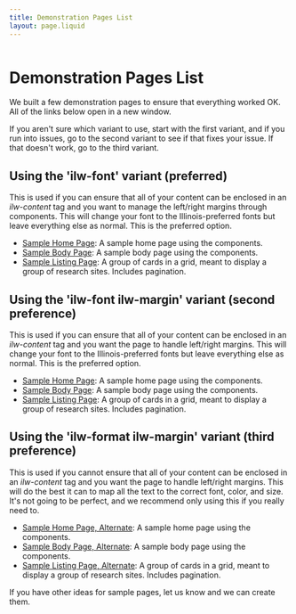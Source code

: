 ```yaml
---
title: Demonstration Pages List
layout: page.liquid
---
```

<ilw-page-title width="full" style="background: var(--il-blue);">
<img src="https://cdn.brand.illinois.edu/patterns/finial/orange.svg" alt="" slot="background">
<h1>Demonstration Pages List</h1>
</ilw-page-title>

We built a few demonstration pages to ensure that everything worked OK. All of the links below open in a new window. 

If you aren't sure which variant to use, start with the first variant, and if you run into issues, go to the second variant to see if that fixes your issue. If that doesn't work, go to the third variant. 

## Using the 'ilw-font' variant (preferred)

This is used if you can ensure that all of your content can be enclosed in an *ilw-content* tag and you want to manage the  left/right margins through components. This will change your font to the Illinois-preferred fonts but leave everything else as normal. This is the preferred option. 

* <a href="/demo/home-pure.html" target="_blank">Sample Home Page</a>: A sample home page using the components. 
* <a href="/demo/body-pure.html" target="_blank">Sample Body Page</a>: A sample body page using the components. 
* <a href="/demo/card-grid-pure.html" target="_blank">Sample Listing Page</a>: A group of cards in a grid, meant to display a group of research sites. Includes pagination.

## Using the 'ilw-font ilw-margin' variant (second preference)

This is used if you can ensure that all of your content can be enclosed in an *ilw-content* tag and you want the page to handle left/right margins. This will change your font to the Illinois-preferred fonts but leave everything else as normal. This is the preferred option. 

* <a href="/demo/home.html" target="_blank">Sample Home Page</a>: A sample home page using the components. 
* <a href="/demo/body.html" target="_blank">Sample Body Page</a>: A sample body page using the components. 
* <a href="/demo/card-grid.html" target="_blank">Sample Listing Page</a>: A group of cards in a grid, meant to display a group of research sites. Includes pagination.

## Using the 'ilw-format ilw-margin' variant (third preference)

This is used if you cannot ensure that all of your content can be enclosed in an *ilw-content* tag and you want the page to handle left/right margins. This will do the best it can to map all the text to the correct font, color, and size. It's not going to be perfect, and we recommend only using this if you really need to. 

* <a href="/demo/home-illinois-mode.html" target="_blank">Sample Home Page, Alternate</a>: A sample home page using the  components. 
* <a href="/demo/body-illinois-mode.html" target="_blank">Sample Body Page, Alternate</a>: A sample body page using the components.
* <a href="/demo/card-grid-illinois-mode.html" target="_blank">Sample Listing Page, Alternate</a>: A group of cards in a grid, meant to display a group of research sites. Includes pagination.

If you have other ideas for sample pages, let us know and we can create them. 
